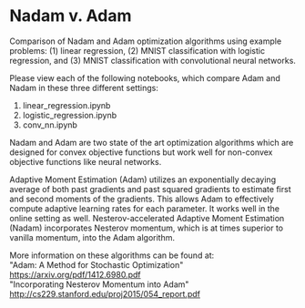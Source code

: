 # Nadam v. Adam
Comparison of Nadam and Adam optimization algorithms using example problems: (1) linear regression, (2) MNIST classification with logistic regression, and (3) MNIST classification with convolutional neural networks.

Please view each of the following notebooks, which compare Adam and Nadam in these three different settings:
1) linear_regression.ipynb
2) logistic_regression.ipynb
3) conv_nn.ipynb

Nadam and Adam are two state of the art optimization algorithms which are designed for convex objective functions but work well for non-convex objective functions like neural networks.

Adaptive Moment Estimation (Adam) utilizes an exponentially decaying average of both past gradients and past squared gradients to estimate first and second moments of the gradients. This allows Adam to effectively compute adaptive learning rates for each parameter. It works well in the online setting as well.
Nesterov-accelerated Adaptive Moment Estimation (Nadam) incorporates Nesterov momentum, which is at times superior to vanilla momentum, into the Adam algorithm.

More information on these algorithms can be found at:
<br />
"Adam: A Method for Stochastic Optimization"
https://arxiv.org/pdf/1412.6980.pdf
<br />
"Incorporating Nesterov Momentum into Adam" 
http://cs229.stanford.edu/proj2015/054_report.pdf
